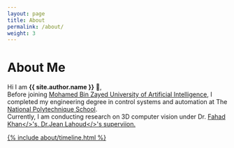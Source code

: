 ```yaml
---
layout: page
title: About
permalink: /about/
weight: 3
---
```


# **About Me**

Hi I am **{{ site.author.name }}** :wave:,<br>
Before joining <a href="https://en.wikipedia.org/wiki/Mohamed_bin_Zayed_University_of_Artificial_Intelligence">Mohamed Bin Zayed University of Artificial Intelligence</a>, I completed my engineering degree in control systems and automation at The <a href="https://en.wikipedia.org/wiki/National_Polytechnic_School_(Algeria)">National Polytechnique School</a>.<br>
Currently, I am conducting research on 3D computer vision under Dr. <a href="https://scholar.google.com/citations?user=zvaeYnUAAAAJ&hl=en">Fahad Khan</>'s, Dr.<a href="https://scholar.google.com/citations?user=LsivLPoAAAAJ&hl=en">Jean Lahoud</>'s superviion.

<div class="row">
{% include about/timeline.html %}
</div>